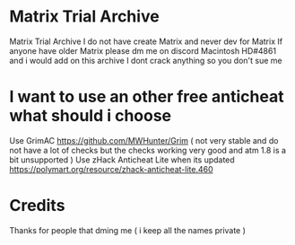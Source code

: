 # Matrix Trial Archive
Matrix Trial Archive
I do not have create Matrix and never dev for Matrix
If anyone have older Matrix please dm me on discord Macintosh HD#4861 and i would add on this archive
I dont crack anything so you don't sue me

# I want to use an other free anticheat what should i choose
Use GrimAC https://github.com/MWHunter/Grim ( not very stable and do not have a lot of checks but the checks working very good and atm 1.8 is a bit unsupported )
Use zHack Anticheat Lite when its updated https://polymart.org/resource/zhack-anticheat-lite.460

# Credits
Thanks for people that dming me ( i keep all the names private )
